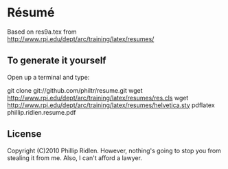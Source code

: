 # Résumé

Based on res9a.tex from http://www.rpi.edu/dept/arc/training/latex/resumes/

## To generate it yourself

Open up a terminal and type:

  git clone git://github.com/philtr/resume.git
  wget http://www.rpi.edu/dept/arc/training/latex/resumes/res.cls
  wget http://www.rpi.edu/dept/arc/training/latex/resumes/helvetica.sty
  pdflatex phillip.ridlen.resume.pdf
  
## License

Copyright (C)2010 Phillip Ridlen. However, nothing's going to stop you from 
stealing it from me. Also, I can't afford a lawyer.